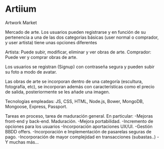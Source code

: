 # Artiium
Artwork Market

Mercado de arte. Los usuarios pueden registrarse y en función de su pertenencia
a una de las dos categorias básicas (user normal o comprador, y user artista) tiene
unas opciones diferentes

Artista: Puede subir, modificar, eliminar y ver obras de arte.
Comprador: Puede ver y comprar obras de arte.

Los usuarios se registran (Signup) con contraseña segura y pueden subir su foto a modo de
avatar.

Las obras de arte se incorporan dentro de una categoría (escultura, fotografía, etc),
se incorporan además con características como el precio de salida, posteriormente se les añade una imagen.

Tecnologías empleadas: JS, CSS, HTML, Node.js, Bower, MongoDB, Mongoose, Express, Passport.

Tareas en proceso, tarea de maduración general. En particular:
-Mejoras front-end y back-end. Maduración.
-Mejora portabilidad.
-Incremento de opciones para los usuarios
-Incorporación aportaciones UX/UI.
-Gestión BBDD offers.
-Incorporación e Implementación de pasarelas seguras de pago.
-Incorporación de mayor complejidad en transacciones (subastas..)
-Y muchas más...
